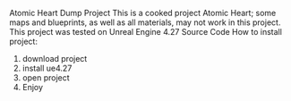 Atomic Heart Dump Project
This is a cooked project Atomic Heart; some maps and blueprints, as well as all materials, may not work in this project. This project was tested on Unreal Engine 4.27 Source Code
How to install project:
1. download project
2. install ue4.27
3. open project
4. Enjoy
